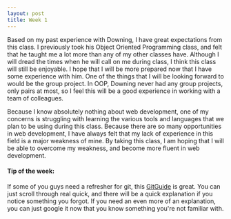 ```yaml
---
layout: post
title: Week 1
---
```


Based on my past experience with Downing, I have great expectations from this class. I previously took his Object Oriented Programming class, and felt that he taught me a lot more than any of my other classes have. Although I will dread the times when he will call on me during class, I think this class will still be enjoyable. I hope that I will be more prepared now that I have some experience with him. One of the things that I will be looking forward to would be the group project. In OOP, Downing never had any group projects, only pairs at most, so I feel this will be a good experience in working with a team of colleagues.

Because I know absolutely nothing about web development, one of my concerns is struggling with learning the various tools and languages that we plan to be using during this class. Because there are so many opportunities in web development, I have always felt that my lack of experience in this field is a major weakness of mine. By taking this class, I am hoping that I will be able to overcome my weakness, and become more fluent in web development.

#### Tip of the week:
If some of you guys need a refresher for git, this [GitGuide](http://rogerdudler.github.io/git-guide/) is great. You can just scroll  through real quick, and there will be a quick explanation if you notice something you forgot. If you need an even more of an explanation, you can just google it now that you know something you're not familiar with.
